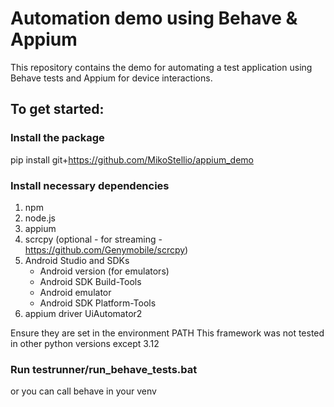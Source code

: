 # Automation demo using Behave & Appium

This repository contains the demo for automating a test application using Behave tests and Appium for device 
interactions.
## To get started:
### Install the package

pip install git+https://github.com/MikoStellio/appium_demo

### Install necessary dependencies
1. npm
2. node.js
3. appium
4. scrcpy (optional - for streaming - https://github.com/Genymobile/scrcpy)
5. Android Studio and SDKs
   * Android version (for emulators)
   * Android SDK Build-Tools
   * Android emulator
   * Android SDK Platform-Tools
6. appium driver UiAutomator2

Ensure they are set in the environment PATH
This framework was not tested in other python versions except 3.12

### Run testrunner/run_behave_tests.bat
or you can call behave in your venv